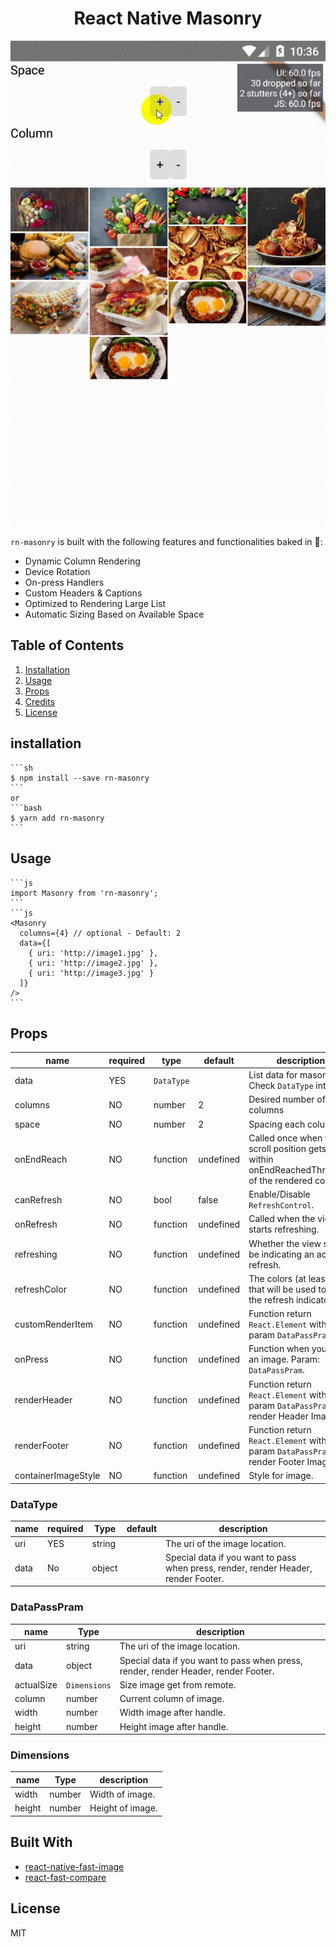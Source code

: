 <div align="center">
<h1>React Native Masonry</h1>
<img src="./demo/demo.gif">
</div>

`rn-masonry` is built with the following features and functionalities baked in 🍰:
- Dynamic Column Rendering
- Device Rotation
- On-press Handlers
- Custom Headers & Captions
- Optimized to Rendering Large List
- Automatic Sizing Based on Available Space

## Table of Contents

1. [Installation](#installation)
2. [Usage](#usage)
3. [Props](#props)
4. [Credits](#built-with)
5. [License](#license)

## installation
    ```sh
    $ npm install --save rn-masonry
    ```
    or
    ```bash
    $ yarn add rn-masonry
    ```
## Usage

    ```js
    import Masonry from 'rn-masonry';
    ```
    ```js
    <Masonry
      columns={4} // optional - Default: 2
      data={[
        { uri: 'http://image1.jpg' },
        { uri: 'http://image2.jpg' },
        { uri: 'http://image3.jpg' }
      ]}
    />
    ```

## Props

|       name            | required |     type     |        default        |            description                                                                                        |
| --------------------- | -------- | -------------|---------------------- | --------------------------------------------------------------------------------------------------------------|
|   data                |  YES     |   `DataType` |                       | List data for masonry. Check `DataType` interface                                                             |
|   columns             |  NO      |   number     |            2          | Desired number of columns                                                                                     |
|   space               |  NO      |   number     |            2          | Spacing each column                                                                                           |
|   onEndReach          |  NO      |   function   |        undefined      | Called once when the scroll position gets within onEndReachedThreshold of the rendered content.               |
|   canRefresh          |  NO      |   bool       |        false          | Enable/Disable `RefreshControl`.                                                                              |
|   onRefresh           |  NO      |   function   |        undefined      | Called when the view starts refreshing.                                                                       |
|   refreshing          |  NO      |   function   |        undefined      | Whether the view should be indicating an active refresh.                                                      |
|   refreshColor        |  NO      |   function   |        undefined      | The colors (at least one) that will be used to draw the refresh indicator.                                    |
|   customRenderItem    |  NO      |   function   |        undefined      | Function return `React.Element` with param `DataPassPram`.                                                    |
|   onPress             |  NO      |   function   |        undefined      | Function when you press an image. Param:   `DataPassPram`.                                                    |
|   renderHeader        |  NO      |   function   |        undefined      | Function return `React.Element` with param `DataPassPram` to render Header Image.                             |
|   renderFooter        |  NO      |   function   |        undefined      | Function return `React.Element` with param `DataPassPram` to render Footer Image.                             |
|   containerImageStyle |  NO      |   function   |        undefined      | Style for image.                                                 |

### DataType
|       name         | required |     Type     |        default        |            description                                                                                        |
| ------------------ | -------- | ------------ | --------------------- | ------------------------------------------------------------------------------------------------------------- |
|   uri              |  YES     |   string     |                       | The uri of the image location.                                                                                |
|   data             |  No      |   object     |                       | Special data if you want to pass when press, render, render Header, render Footer.                           |

### DataPassPram
|       name         |    Type     |            description                                                                                        |
| ------------------ | ----------- | --------------------------------------------------------------------------------------------------------------|
|   uri              |  string     | The uri of the image location.                                                                                |
|   data             |  object     | Special data if you want to pass when press, render, render Header, render Footer.                            |
|   actualSize       | `Dimensions`| Size image get from remote.                                                                                   |
|   column           |  number     | Current column of image.                                                                                      |
|   width            |  number     | Width image after handle.                                                                                     |
|   height           |  number     | Height image after handle.                                                                                    |

### Dimensions
|       name         |    Type     |            description                                                                                        |
| ------------------ | ----------- | --------------------------------------------------------------------------------------------------------------|
|   width            |  number     | Width of image.                                                                                               |
|   height           |  number     | Height of image.                                                                                              |

## Built With

- [react-native-fast-image](https://github.com/DylanVann/react-native-fast-image)
- [react-fast-compare](https://github.com/FormidableLabs/react-fast-compare)


## License

MIT
